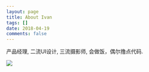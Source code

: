 ```yaml
---
layout: page
title: About Ivan
tags: []
date: 2018-04-19
comments: false
---
```


产品经理, 二流UI设计, 三流摄影师, 会做饭，偶尔撸点代码.


![](https://ivancrancy.github.io/ivanming.github.io/assets/img/post_image/about_0419/resume.png)